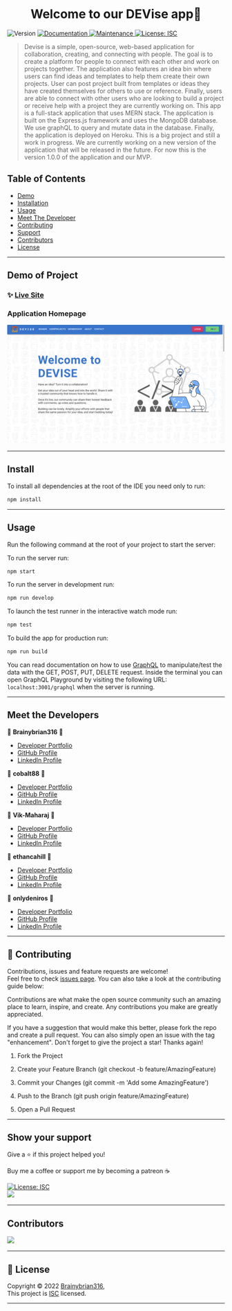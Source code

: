 
<h1 align="center">Welcome to our DEVise app👋</h1>
<p>
  <img alt="Version" src="https://img.shields.io/badge/version-1.0.0-blue.svg?cacheSeconds=2592000" />
  <a href="https://github.com/Brainybrian316/devise#readme" target="_blank">
    <img alt="Documentation" src="https://img.shields.io/badge/documentation-yes-brightgreen.svg" />
  </a>
  <a href="https://github.com/Brainybrian316/devise/graphs/commit-activity" target="_blank">
    <img alt="Maintenance" src="https://img.shields.io/badge/Maintained%3F-yes-green.svg" />
  </a>
  <a href="https://opensource.org/licenses/MIT" target="_blank">
    <img alt="License: ISC" src="https://img.shields.io/badge/License-ISC-GREEN.svg" />
  </a>
</p>

>  Devise is a simple, open-source, web-based application for collaboration, creating, and connecting with people. The goal is to create a platform for people to connect with each other and work on projects together. The application also features an idea bin where users can find ideas and templates to help them create their own projects. User can post project built from templates or ideas they have created themselves for others to use or reference. Finally, users are able to connect with other users  who are looking to build a project or receive help with a project they are  currently working on. This app is a full-stack application that uses MERN stack. The application is built on the Express.js framework and uses the MongoDB database. We use  graphQL to query and mutate data in the database. Finally, the application is deployed on Heroku. This is a big project and still a work in progress. We are currently working on a new version of the application that will be released in the future. For now this is the version 1.0.0 of the application and our MVP.

## Table of Contents
- [Demo](#demo-of-project)
- [Installation](#install)
- [Usage](#usage)
- [Meet The Developer](#meet-the-developer)
- [Contributing](#-contributing)
- [Support](#show-your-support)
- [Contributors](#contributors)
- [License](#-license)

***
## Demo of Project 

### ✨ [Live Site](https://devise-collaboration-platform.herokuapp.com/) 

### Application Homepage
![ScreenShot](./src/assets/images/Devise-Home.png)

***
## Install

To install all dependencies at the root of the IDE you need only to run:
```sh
npm install
```
***
## Usage
Run the following command at the root of your project to start the server:
<br>

To run the server run:
```sh
npm start
```
To run the server in development run:
```sh
npm run develop
```
To launch the test runner in the interactive watch mode run:
```sh
npm test
```
To build the app for production run:
```sh
npm run build
```

You can read documentation on how to use <a href="https://www.apollographql.com/docs/react">GraphQL</a> to manipulate/test the data with the GET, POST, PUT, DELETE request. Inside the terminal you can open GraphQL Playground by visiting the following URL:
```localhost:3001/graphql``` when the server is running.

***
## Meet the Developers

👤 **Brainybrian316** 🚀

* [Developer Portfolio](https://brainybrian316.com/)
* [GitHub Profile](https://github.com/Brainybrian316)
* [LinkedIn Profile](https://linkedin.com/in/brainybrian316)

👤 **cobalt88** 🚀

* [Developer Portfolio](https://vtportfolio.net/)
* [GitHub Profile](https://github.com/cobalt88)
* [LinkedIn Profile](https://linkedin.com/in/vincent-teune)

👤 **Vik-Maharaj** 🚀

* [Developer Portfolio](https://vik-maharaj.github.io/vik-maharaj-web-portfolio/)
* [GitHub Profile](https://github.com/Vik-Maharaj)
* [LinkedIn Profile](https://www.linkedin.com/in/vikaashmaharaj/)

👤 **ethancahill** 🚀

* [Developer Portfolio](https://ethancahill.github.io/cahill_portfolio/)
* [GitHub Profile](https://github.com/ethancahill)
* [LinkedIn Profile](https://www.linkedin.com/in/ethan-cahill-49b485231/)

👤 **onlydeniros** 🚀

* [Developer Portfolio](https://onlydeniros.github.io/pro-portfolio/)
* [GitHub Profile](https://github.com/onlydeniros)
* [LinkedIn Profile](https://www.linkedin.com/in/deniro-dumas-7b57491ba/)

***

## 🤝 Contributing


Contributions, issues and feature requests are welcome!<br />Feel free to check [issues page](https://github.com/Brainybrian316/devise/issues). You can also take a look at the contributing guide below: 
&nbsp;

Contributions are what make the open source community such an amazing place to learn, inspire, and create. Any contributions you make are greatly appreciated.

If you have a suggestion that would make this better, please fork the repo and create a pull request. You can also simply open an issue with the tag "enhancement". Don't forget to give the project a star! Thanks again!

1. Fork the Project

2. Create your Feature Branch (git checkout -b feature/AmazingFeature)

3. Commit your Changes (git commit -m 'Add some AmazingFeature')

4. Push to the Branch (git push origin feature/AmazingFeature)

5. Open a Pull Request

***
## Show your support


<p> Give a ⭐️ if this project helped you! </p>
<p> Buy me a coffee or support me by becoming a patreon ☕️ </p>

<a href="https://www.buymeacoffee.com/brainybrian316" target="_blank">
 <img alt="License: ISC" src="https://img.shields.io/badge/Buy%20Me%20a%20Coffee-ffdd00?style=for-the-badge&logo=buy-me-a-coffee&logoColor=black" />
</a>  
  <br>
<a href="https://www.patreon.com/brainybrian316">
 <img src="https://c5.patreon.com/external/logo/become_a_patron_button@2x.png" width="160">
</a>

***

## Contributors
<a href="https://github.com/Brainybrian316/DEVise/graphs/contributors">
  <img src="https://contrib.rocks/image?repo=Brainybrian316/DEVise" />
</a>

***

## 📝 License

Copyright © 2022 [Brainybrian316](https://opensource.org/licenses/MIT),
<br>
This project is [ISC](https://opensource.org/licenses/MIT) licensed.

***